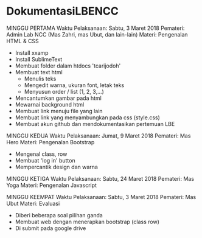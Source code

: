 # DokumentasiLBENCC

MINGGU PERTAMA
Waktu Pelaksanaan: Sabtu, 3 Maret 2018
Pemateri: Admin Lab NCC (Mas Zahri, mas Ubut, dan lain-lain)
Materi: Pengenalan HTML & CSS
- Install xxamp
- Install SublimeText
- Membuat folder dalam htdocs 'tcarijodoh'
- Membuat text html
  - Menulis teks
  - Mengedit warna, ukuran font, letak teks
  - Menyusun order / list (1, 2, 3,...)
- Mencantumkan gambar pada html
- Mewarnai background html
- Membuat link menuju file yang lain
- Membuat link yang menyambungkan pada css (style.css)
- Membuat akun github dan mendokumentasikan pertemuan LBE
  
MINGGU KEDUA
Waktu Pelaksanaan: Jumat, 9 Maret 2018
Pemateri: Mas Hero
Materi: Pengenalan Bootstrap
- Mengenal class, row
- Membuat 'log in' button
- Mempercantik design dan warna 

MINGGU KETIGA
Waktu Pelaksanaan: Sabtu, 24 Maret 2018
Pemateri: Mas Yoga
Materi: Pengenalan Javascript

MINGGU KEEMPAT
Waktu Pelaksanaan: Sabtu, 3 Maret 2018
Pemateri: Mas Ubut
Materi: Evaluasi
- Diberi beberapa soal pilihan ganda
- Membuat web dengan menerapkan bootstrap (class row)
- Di submit pada google drive
